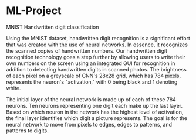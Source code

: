 # ML-Project
MNIST Handwritten digit classification

Using the MNIST dataset, handwritten digit recognition is a significant effort that
was created with the use of neural networks. In essence, it recognizes the scanned
copies of handwritten numbers.
Our handwritten digit recognition technology goes a step further by allowing users
to write their own numbers on the screen using an integrated GUI for recognition
in addition to detecting handwritten digits in scanned photos.
The brightness of each pixel on a greyscale of CNN's 28x28 grid, which has 784
pixels, represents the neuron's "activation," with 0 being black and 1 denoting
white.

The initial layer of the neural network is made up of each of these 784 neurons.
Ten neurons representing one digit each make up the last layer. Based on which
neuron in the network has the highest level of activation, the final layer identifies
which digit a picture represents.
The goal is for the neural network to move from pixels to edges, edges to
patterns, and patterns to digits.
